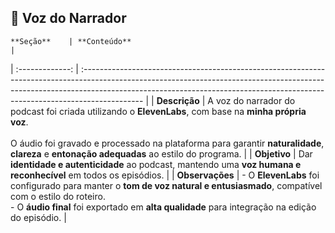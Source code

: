 ## 🧠 Voz do Narrador

    **Seção**    | **Conteúdo**                                                                                                                                                                                                                                               |
| :-------------: | :--------------------------------------------------------------------------------------------------------------------------------------------------------------------------------------------------------------------------------------------------------- |
|  **Descrição**  | A voz do narrador do podcast foi criada utilizando o **ElevenLabs**, com base na **minha própria voz**.<br><br>O áudio foi gravado e processado na plataforma para garantir **naturalidade**, **clareza** e **entonação adequadas** ao estilo do programa. |
|   **Objetivo**  | Dar **identidade e autenticidade** ao podcast, mantendo uma **voz humana e reconhecível** em todos os episódios.                                                                                                                                           |
| **Observações** | - O **ElevenLabs** foi configurado para manter o **tom de voz natural e entusiasmado**, compatível com o estilo do roteiro.<br>- O **áudio final** foi exportado em **alta qualidade** para integração na edição do episódio.                              |

